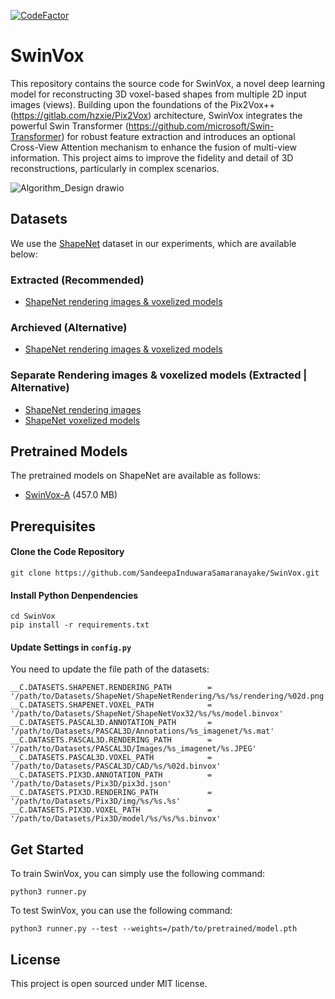 [![CodeFactor](https://www.codefactor.io/repository/github/sandeepainduwarasamaranayake/swinvox/badge)](https://www.codefactor.io/repository/github/sandeepainduwarasamaranayake/swinvox)

# SwinVox


This repository contains the source code for SwinVox, a novel deep learning model for reconstructing 3D voxel-based shapes from multiple 2D input images (views). Building upon the foundations of the Pix2Vox++ (https://gitlab.com/hzxie/Pix2Vox) architecture, SwinVox integrates the powerful Swin Transformer (https://github.com/microsoft/Swin-Transformer) for robust feature extraction and introduces an optional  Cross-View Attention mechanism to enhance the fusion of multi-view information. This project aims to improve the fidelity and detail of 3D reconstructions, particularly in complex scenarios.

![Algorithm_Design drawio](https://github.com/user-attachments/assets/e102be2a-d767-4719-bc4d-d979595e4186)

## Datasets

We use the [ShapeNet](https://www.shapenet.org/) dataset in our experiments, which are available below:

### Extracted (Recommended)
- [ShapeNet rendering images & voxelized models](https://www.kaggle.com/api/v1/datasets/download/gabrielescognamiglio/shapenet)

### Archieved (Alternative)
- [ShapeNet rendering images & voxelized models](https://www.kaggle.com/api/v1/datasets/download/sirish001/shapenet-3dr2n2)

### Separate Rendering images & voxelized models (Extracted | Alternative)
- [ShapeNet rendering images](https://www.kaggle.com/api/v1/datasets/download/ronak555/shapenetcorerendering-part1)
- [ShapeNet voxelized models](https://www.kaggle.com/api/v1/datasets/download/ronak555/shapenetvox32)



## Pretrained Models

The pretrained models on ShapeNet are available as follows:

- [SwinVox-A](https://gateway.infinitescript.com/?fileName=Pix2Vox-A-ShapeNet.pth) (457.0 MB)

## Prerequisites

#### Clone the Code Repository

```
git clone https://github.com/SandeepaInduwaraSamaranayake/SwinVox.git
```

#### Install Python Denpendencies

```
cd SwinVox
pip install -r requirements.txt
```

#### Update Settings in `config.py`

You need to update the file path of the datasets:

```
__C.DATASETS.SHAPENET.RENDERING_PATH        = '/path/to/Datasets/ShapeNet/ShapeNetRendering/%s/%s/rendering/%02d.png'
__C.DATASETS.SHAPENET.VOXEL_PATH            = '/path/to/Datasets/ShapeNet/ShapeNetVox32/%s/%s/model.binvox'
__C.DATASETS.PASCAL3D.ANNOTATION_PATH       = '/path/to/Datasets/PASCAL3D/Annotations/%s_imagenet/%s.mat'
__C.DATASETS.PASCAL3D.RENDERING_PATH        = '/path/to/Datasets/PASCAL3D/Images/%s_imagenet/%s.JPEG'
__C.DATASETS.PASCAL3D.VOXEL_PATH            = '/path/to/Datasets/PASCAL3D/CAD/%s/%02d.binvox'
__C.DATASETS.PIX3D.ANNOTATION_PATH          = '/path/to/Datasets/Pix3D/pix3d.json'
__C.DATASETS.PIX3D.RENDERING_PATH           = '/path/to/Datasets/Pix3D/img/%s/%s.%s'
__C.DATASETS.PIX3D.VOXEL_PATH               = '/path/to/Datasets/Pix3D/model/%s/%s/%s.binvox'
```

## Get Started

To train SwinVox, you can simply use the following command:

```
python3 runner.py
```

To test SwinVox, you can use the following command:

```
python3 runner.py --test --weights=/path/to/pretrained/model.pth
```

## License

This project is open sourced under MIT license.
